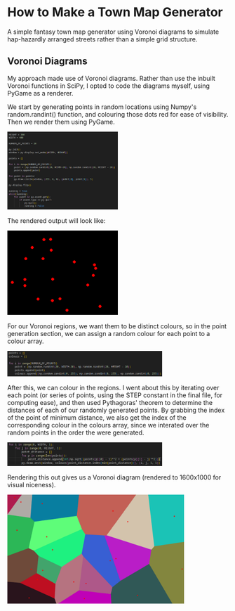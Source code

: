 # How to Make a Town Map Generator
A simple fantasy town map generator using Voronoi diagrams to simulate hap-hazardly arranged streets rather than a simple grid structure.

## Voronoi Diagrams
My approach made use of Voronoi diagrams. Rather than use the inbuilt Voronoi functions in SciPy, I opted to code the diagrams myself, using PyGame as a renderer.

We start by generating points in random locations using Numpy's random.randint() function, and colouring those dots red for ease of visibility. Then we render them using PyGame.

<img src='./red_points_code.png' width=50%> 

The rendered output will look like:

<img src='./red_points_image.png' width=50%>

For our Voronoi regions, we want them to be distinct colours, so in the point generation section, we can assign a random colour for each point to a colour array.

<img src='./colours.png' width=70%>

After this, we can colour in the regions. I went about this by iterating over each point (or series of points, using the STEP constant in the final file, for computing ease), and then used Pythagoras' theorem to determine the distances of each of our randomly generated points. By grabbing the index of the point of minimum distance, we also get the index of the corresponding colour in the colours array, since we interated over the random points in the order the were generated.

<img src='./assign_regions.png' width=70%>

Rendering this out gives us a Voronoi diagram (rendered to 1600x1000 for visual niceness).

<img src='./voronoi_high_quality.png' width=80%>

